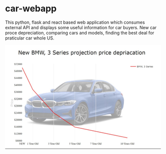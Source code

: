 # car-webapp
This python, flask and react based web application which consumes external API and displays some useful information for car buyers. 
New car proce depreciation, comparing cars and models, finding the best deal for praticular car whole US.


![alt text](Capture.JPG?raw=true "Pic1")
